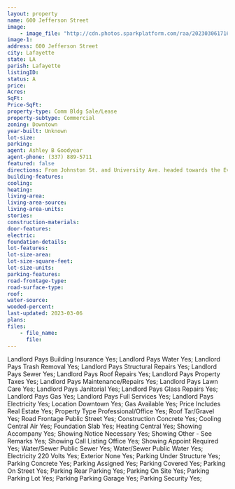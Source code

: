 ```yaml
---
layout: property
name: 600 Jefferson Street
image:
    - image_file: "http://cdn.photos.sparkplatform.com/raa/20230306171635652759000000.jpg"
image-1:
address: 600 Jefferson Street
city: Lafayette
state: LA
parish: Lafayette
listingID: 
status: A
price: 
Acres: 
SqFt: 
Price-SqFt: 
property-type: Comm Bldg Sale/Lease
property-subtype: Commercial
zoning: Downtown
year-built: Unknown
lot-size: 
parking: 
agent: Ashley B Goodyear
agent-phone: (337) 889-5711
featured: false
directions: From Johnston St. and University Ave. headed towards the Evangeline Thruway Turn Left onto Jefferson St. at the light. At the stop sign continue straight onto Rue Jefferso. Chase Towers is a block and a half down on the left.
building-features: 
cooling: 
heating: 
living-area: 
living-area-source: 
living-area-units: 
stories: 
construction-materials: 
door-features: 
electric: 
foundation-details: 
lot-features: 
lot-size-area: 
lot-size-square-feet: 
lot-size-units: 
parking-features: 
road-frontage-type: 
road-surface-type: 
roof: 
water-source: 
wooded-percent: 
last-updated: 2023-03-06
plans: 
files:
    - file_name:
      file:
---
```

Landlord Pays	Building Insurance	Yes;
Landlord Pays	Water	Yes;
Landlord Pays	Trash Removal	Yes;
Landlord Pays	Structural Repairs	Yes;
Landlord Pays	Sewer	Yes;
Landlord Pays	Roof Repairs	Yes;
Landlord Pays	Property Taxes	Yes;
Landlord Pays	Maintenance/Repairs	Yes;
Landlord Pays	Lawn Care	Yes;
Landlord Pays	Janitorial	Yes;
Landlord Pays	Glass Repairs	Yes;
Landlord Pays	Gas	Yes;
Landlord Pays	Full Services	Yes;
Landlord Pays	Electricity	Yes;
Location	Downtown	Yes;
Gas	Available	Yes;
Price Includes	Real Estate	Yes;
Property Type	Professional/Office	Yes;
Roof	Tar/Gravel	Yes;
Road Frontage	Public Street	Yes;
Construction	Concrete	Yes;
Cooling	Central Air	Yes;
Foundation	Slab	Yes;
Heating	Central	Yes;
Showing	Accompany	Yes;
Showing	Notice Necessary	Yes;
Showing	Other - See Remarks	Yes;
Showing	Call Listing Office	Yes;
Showing	Appoint Required	Yes;
Water/Sewer	Public Sewer	Yes;
Water/Sewer	Public Water	Yes;
Electricity	220 Volts	Yes;
Exterior	None	Yes;
Parking	Under Structure	Yes;
Parking	Concrete	Yes;
Parking	Assigned	Yes;
Parking	Covered	Yes;
Parking	On Street	Yes;
Parking	Rear Parking	Yes;
Parking	On Site	Yes;
Parking	Parking Lot	Yes;
Parking	Parking Garage	Yes;
Parking	Security	Yes;

